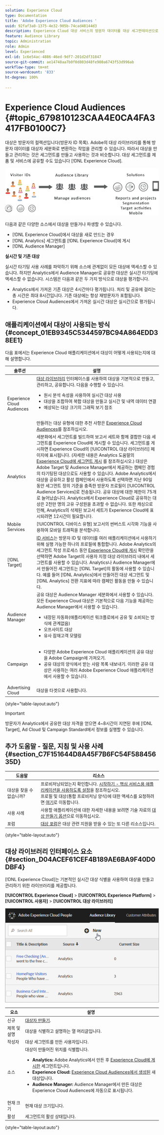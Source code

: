 ```yaml
---
solution: Experience Cloud
type: Documentation
title: 'Adobe Experience Cloud Audiences '
uuid: 92faf3a8-1375-4e32-905b-74cad48144d3
description: Experience Cloud 대상 서비스의 방문자 데이터를 대상 세그먼테이션으로 변환하는 작업을 알아보십시오.
feature: Audience Library
topic: Administration
role: Admin
level: Experienced
exl-id: 1c6e54ac-4886-46ed-9df7-201d2df31847
source-git-commit: ae14748aa7b0f0d803d48fe980a6743f53d996ab
workflow-type: tm+mt
source-wordcount: '833'
ht-degree: 100%

---
```


# Experience Cloud Audiences {#topic_679810123CAA4E0CA4FA3417FB0100C7}

대상은 방문자의 컬렉션입니다(방문자 ID 목록). Adobe의 대상 라이브러리를 통해 방문자 데이터를 대상자 세분화로 변환하는 작업을 관리할 수 있습니다. 따라서 대상을 만들고 관리하는 것은 세그먼트를 만들고 사용하는 것과 비슷합니다. 대상 세그먼트를 제품 및 서비스에 공유할 수도 있습니다 [!DNL Experience Cloud].

![Experience Cloud Audiences](assets/audiences.png)

다음과 같은 다양한 소스에서 대상을 만들거나 파생할 수 있습니다.

* [!DNL Experience Cloud]에서 대상을 새로 만드는 경우
* [!DNL Analytics] 세그먼트를 [!DNL Experience Cloud]에 게시
* [!DNL Audience Manager]

**실시간 및 기존 대상**

실시간 타기팅 사용 사례를 파악하기 위해 소스에 관계없이 모든 대상에 액세스할 수 있습니다. 하지만 Analytics에서 Audience Manager로 공유한 대상은 실시간 타기팅에 액세스할 수 없습니다. 시스템은 다음과 같은 두 가지 방식으로 대상을 평가합니다.

* Analytics에서 가져온 기존 대상은 4시간마다 평가됩니다. 처리 및 공유에 걸리는 총 시간은 최대 8시간입니다. 기존 대상에는 항상 재방문자가 포함됩니다.
* Experience Cloud Audiences에서 가져온 실시간 대상은 실시간으로 평가됩니다.

## 애플리케이션에서 대상이 사용되는 방식 {#concept_01EB9345C5344597BC94A864EDD38EE1}

다음 표에서는 Experience Cloud 애플리케이션에서 대상이 어떻게 사용되는지에 대해 설명합니다.

| 솔루션 | 설명 |
|--- |--- |
| Experience Cloud Audiences | [대상 라이브러리](audience-library.md) 인터페이스를 사용하여 대상을 기본적으로 만들고, 관리하고, 공유합니다. 다음을 수행할 수 있습니다.<ul><li>원시 분석 속성을 사용하여 실시간 대상 사용</li><li>대상을 조합하여 복합 대상을 만들고 실시간 및 내역 데이터 연결</li><li>예상되는 대상 크기의 그래픽 보기 참조</li></ul><br>만들려는 대상 유형에 대한 추천 사항은 [Experience Cloud Audiences](https://experienceleague.adobe.com/docs/experience-cloud-kcs/kbarticles/KA-16471.html?lang=ko-KR)를 참조하십시오. |
| Analytics | 세분화에서 세그먼트를 빌드하여 보고서 세트와 함께 결합한 다음 세그먼트를 Experience Cloud에 게시할 수 있습니다. 세그먼트를 게시하면 Experience Cloud의 [!UICONTROL 대상 라이브러리] 페이지에 표시됩니다. (자세한 내용은 Analytics 도움말의 [Experience Cloud에 세그먼트 게시](https://experienceleague.adobe.com/docs/analytics/components/segmentation/segmentation-workflow/seg-publish.html?lang=ko-KR) 를 참조하십시오.) 대상은 Adobe Target 및 Audience Manager에서 제공하는 캠페인 경험의 타기팅된 대상으로도 사용할 수 있습니다. Adobe Analytics에서 대상을 공유하고 활성 캠페인에서 사용하도록 선택하면 지난 90일 동안 세그먼트 정의 기준을 충족한 방문자 프로필이 [!UICONTROL Audience Services]로 전송됩니다. 공유 대상에 대한 제한이 75개로 늘어났습니다. Analytics에서 Experience Cloud로 공유하는 대상은 2천만 명의 고유 구성원을 초과할 수 없습니다. 또한 캐싱으로 인해, Analytics의 삭제된 보고서 세트가 Experience Cloud에 표시되려면 12시간이 필요합니다. |
| Mobile Services | [!UICONTROL 디바이스 유형] 보고서의 썬버스트 시각화 기능을 사용하여 모바일 트래픽을 분석합니다. |
| [!DNL Target] | [ID 서비스](https://experienceleague.adobe.com/docs/id-service/using/home.html?lang=ko-KR)는 방문자 ID 및 데이터를 여러 애플리케이션에서 사용하기 위해 실행 가능한 하나의 프로필에 통합합니다. Adobe Analytics의 세그먼트 작성 프로세스 동안 [Experience Cloud에 게시](audience-library.md) 확인란을 선택하면 Adobe Target의 사용자 지정 대상 라이브러리 내에서 세그먼트를 사용할 수 있습니다. Analytics나 Audience Manager에서 만들어진 세그먼트는 [!DNL Target]의 활동에 사용할 수 있습니다. 예를 들어 [!DNL Analytics]에서 만들어진 대상 세그먼트 및 [!DNL Analytics] 전환 지표에 따라 캠페인 활동을 만들 수 있습니다. |
| Audience Manager | 공유 대상은 Audience Manager 세분화에서 사용할 수 있습니다. 모든 Experience Cloud 대상은 기본적으로 다음 기능을 제공하는 Audience Manager에서 사용할 수 있습니다.<ul><li>내장된 자동화(애플리케이션 워크플로에서 공유 및 소비되는 방식에 관계없음)</li><li>오프사이트 대상</li><li>유사 잠재고객 모델링</li></ul> |
| Campaign | <ul><li>다양한 Adobe Experience Cloud 애플리케이션의 공유 대상을 Adobe Campaign에 가져오기.</li><li>공유 대상의 양식에서 받는 사람 목록 내보내기. 이러한 공유 대상은 사용하는 여러 Adobe Experience Cloud 애플리케이션에서 사용할 수 있습니다.</li></ul> |
| Advertising Cloud | 대상을 타겟으로 사용합니다. |

{style=&quot;table-layout:auto&quot;}

>[!IMPORTANT]
>
>방문자가 Analytics에서 공유한 대상 자격을 얻으면 4~8시간이 지연된 후에 [!DNL Target], Ad Cloud 및 Campaign Standard에서 정보를 실행할 수 있습니다.

## 추가 도움말 - 질문, 지침 및 사용 사례 {#section_C7F151644D8A45F7B6FC54F58845635D}

| 도움말 | 리소스 |
|--- |--- |
| 대상을 찾을 수 없습니까? | 프로비저닝되었는지 확인합니다. [시작하기 - 핵심 서비스용 애플리케이션을 사용하도록 설정](core-services.md)을 참조하십시오.<br>프로필 및 대상(통합 프로비저닝 양식)에 대한 액세스를 요청하려면 [여기](https://adobe.allegiancetech.com/cgi-bin/qwebcorporate.dll?idx=X8SVES)로 이동합니다. |
| 사용 사례 | 사용할 애플리케이션에 대한 자세한 내용을 보려면 기술 자료의 [대상 만들기 옵션](https://experienceleague.adobe.com/docs/experience-cloud-kcs/kbarticles/KA-16471.html?lang=en)으로 이동하십시오. |
| 포럼 | [대상 포럼](https://experienceleaguecommunities.adobe.com/t5/Adobe-Experience-Cloud-Audiences/ct-p/experience-cloud-audiences-community)은 대상 관련 지원을 받을 수 있는 또 다른 리소스입니다. |

{style=&quot;table-layout:auto&quot;}

## 대상 라이브러리 인터페이스 요소 {#section_D04ACEF61CEF4B189AE6BA9F40D0DBF4}

[!DNL Experience Cloud]는 기본적인 실시간 대상 식별을 사용하여 대상을 만들고 관리하기 위한 라이브러리를 제공합니다.

**[!UICONTROL Experience Cloud]** > **[!UICONTROL Experience Platform]** > **[!UICONTROL 사용자]** > **[!UICONTROL 대상 라이브러리]**

![대상 라이브러리의 대상 추가](assets/audience_library.png)

| 요소 | 설명 |
|--- |--- |
| 신규 | [대상자 만들기](audience-library.md). |
| 제목 및 설명 | 대상을 식별하고 설명하는 열 머리글입니다. |
| 작성자 | 대상 세그먼트를 만든 사용자입니다. |
| 소스 | 대상이 만들어진 위치를 식별합니다.<ul><li>**Analytics:** Adobe Analytics에서 만든 후 [Experience Cloud에 게시한](audience-library.md) 세그먼트입니다.</li><li>**Experience Cloud:** [Experience Cloud Audiences에서 생성된](audience-library.md) 새 대상입니다.</li><li>**Audience Manager:** Audience Manager에서 만든 대상은 Experience Cloud Audiences에 자동으로 표시됩니다.</li></ul> |
| 현재 크기 | 현재 대상 크기입니다. |
| 활성 | 세그먼트의 활성 상태입니다. |

{style=&quot;table-layout:auto&quot;}
